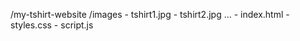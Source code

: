 /my-tshirt-website
    /images
        - tshirt1.jpg
        - tshirt2.jpg
        ...
    - index.html
    - styles.css
    - script.js
